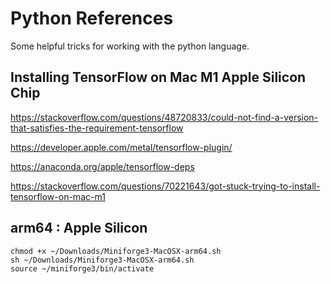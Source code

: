 # Python References
Some helpful tricks for working with the python language.

## Installing TensorFlow on Mac M1 Apple Silicon Chip
https://stackoverflow.com/questions/48720833/could-not-find-a-version-that-satisfies-the-requirement-tensorflow  

https://developer.apple.com/metal/tensorflow-plugin/  

https://anaconda.org/apple/tensorflow-deps  

https://stackoverflow.com/questions/70221643/got-stuck-trying-to-install-tensorflow-on-mac-m1  

## arm64 : Apple Silicon
```commandline
chmod +x ~/Downloads/Miniforge3-MacOSX-arm64.sh
sh ~/Downloads/Miniforge3-MacOSX-arm64.sh
source ~/miniforge3/bin/activate
```
